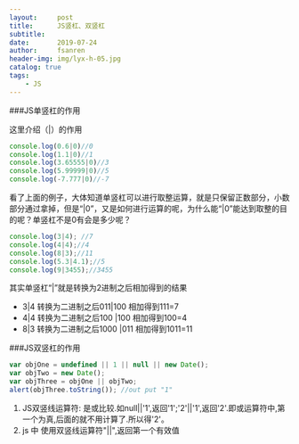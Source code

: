 ```yaml
---
layout:     post
title:      JS竖杠、双竖杠
subtitle:   
date:       2019-07-24
author:     fsanren
header-img: img/lyx-h-05.jpg
catalog: true
tags:
    - JS
---
```


###JS单竖杠的作用

这里介绍（|）的作用

```JavaScript
console.log(0.6|0)//0
console.log(1.1|0)//1
console.log(3.65555|0)//3
console.log(5.99999|0)//5
console.log(-7.777|0)//-7
```

看了上面的例子，大体知道单竖杠可以进行取整运算，就是只保留正数部分，小数部分通过拿掉，但是“|0”，又是如何进行运算的呢，为什么能“|0”能达到取整的目的呢？单竖杠不是0有会是多少呢？

```JavaScript
console.log(3|4); //7
console.log(4|4);//4
console.log(8|3);//11
console.log(5.3|4.1);//5
console.log(9|3455);//3455
```

其实单竖杠“|”就是转换为2进制之后相加得到的结果

- 3|4 
转换为二进制之后011|100 相加得到111=7 
- 4|4 
转换为二进制之后100 |100 相加得到100=4 
- 8|3 
转换为二进制之后1000 |011 相加得到1011=11

###JS双竖杠的作用

```JavaScript
var objOne = undefined || 1 || null || new Date();
var objTwo = new Date();
var objThree = objOne || objTwo;
alert(objThree.toString()); //out put "1"
```


1. JS双竖线运算符: 是或比较.如null||'1',返回'1';'2'||'1',返回'2'.即或运算符中,第一个为真,后面的就不用计算了.所以得'2'。
2. js 中 使用双竖线运算符"||",返回第一个有效值


